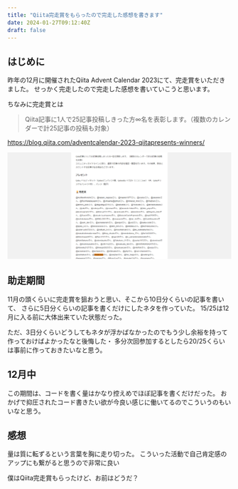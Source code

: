 ```yaml
---
title: "Qiita完走賞をもらったので完走した感想を書きます"
date: 2024-01-27T09:12:40Z
draft: false
---
```


## はじめに

昨年の12月に開催されたQiita Advent Calendar 2023にて、完走賞をいただきました。
せっかく完走したので完走した感想を書いていこうと思います。

ちなみに完走賞とは
> Qiita記事に1人で25記事投稿しきった方∞名を表彰します。（複数のカレンダーで計25記事の投稿も対象）

<https://blog.qiita.com/adventcalendar-2023-qiitapresents-winners/>

![Alt text](image.png)

## 助走期間

11月の頭くらいに完走賞を狙おうと思い、そこから10日分くらいの記事を書いて、
さらに5日分くらいの記事を書くだけにしたネタを作っていた。
15/25は12月に入る前に大体出来ていた状態だった。

ただ、3日分くらいどうしてもネタが浮かばなかったのでもう少し余裕を持って作っておけばよかったなと後悔した・
多分次回参加するとしたら20/25くらいは事前に作っておきたいなと思う。

## 12月中

この期間は、コードを書く量はかなり控えめでほぼ記事を書くだけだった。
おかげで抑圧されたコード書きたい欲が今良い感じに働いてるのでこういうのもいいなと思う。

## 感想

量は質に転ずるという言葉を胸に走り切った。
こういった活動で自己肯定感のアップにも繋がると思うので非常に良い

僕はQiita完走賞もらったけど、お前はどうだ？
